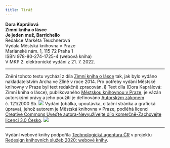 ```yaml
---
title: Tiráž
---
```


**Dora Kaprálová    
Zimní kniha o lásce**  
**Je jeden muž, Barrichello**  
Redakce Markéta Teuchnerová  
Vydala Městská knihovna v Praze  
Mariánské nám. 1, 115 72 Praha 1  
ISBN 978-80-274-1725-4 (webová kniha)  
V MKP 2. elektronické vydání z 21. 7. 2022.

***

Znění tohoto textu vychází z díla [Zimní kniha o lásce](https://search.mlp.cz/cz/titul/zimni-kniha-o-lasce/4033175/#book-content) tak, jak bylo vydáno nakladatelstvím Archa ve Zlíně v roce 2014. Pro potřeby vydání Městské knihovny v Praze byl text redakčně zpracován.
**§**
Text díla (Dora Kaprálová: Zimní kniha o lásce), publikovaného [Městskou knihovnou v Praze](https://www.mlp.cz/cz/), je vázán autorskými právy a jeho použití je definováno [Autorským zákonem](https://www.mkcr.cz/predpisy-zakonu-709.html) č. 121/2000 Sb.
![](../Images/image001.jpg)
Vydání (obálka, upoutávka, citační stránka a grafická úprava), jehož autorem je Městská knihovna v Praze, podléhá licenci [Creative Commons Uveďte autora-Nevyužívejte dílo komerčně-Zachovejte licenci 3.0 Česko](https://creativecommons.org/licenses/by-nc-sa/3.0/cz/).
![](../Images/image002.jpg)

***

Vydání webové knihy podpořila [Technologická agentura ČR](https://www.tacr.cz/) v projektu [Redesign knihovních služeb 2020: webové knihy](https://starfos.tacr.cz/cs/project/TL04000391).